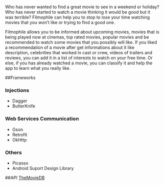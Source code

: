
#
Who has never wanted to find a great movie to see in a weekend or holiday? Who has never started to watch a movie thinking it would be good but it was terrible? Filmophile can help you to stop to lose your time watching movies that you won’t like or trying to find a good one.
 
Filmophile allows you to be informed about upcoming movies, movies that is being played now at cinemas, top rated movies, popular movies and be recommended to watch some movies that you possibly will like. If you liked a recommendation of a movie after get informations about it like description, celebrities that worked in cast or crew, videos of trailers and reviews, you can add it in a list of interests to watch on your free time. Or else, if you has already watched a movie, you can classify it and help the app to learn what you really like.

##Frameworks


### Injections
* Dagger
* ButterKnife

### Web Services Communication
* Gson
* Retrofit
* OkHttp

### Others
* Picasso
* Android Suport Design Library

##API
[TheMovieDB](https://www.themoviedb.org/documentation/api)

